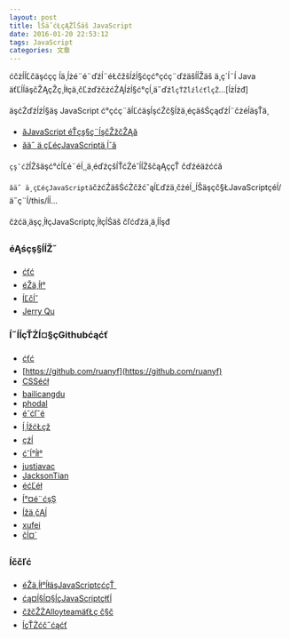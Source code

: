 ```yaml
---
layout: post
title: ĺŚä˝ć­ŁçĄŽĺ­Śäš JavaScript
date: 2016-01-20 22:53:12
tags: JavaScript
categories: 文章
---
```


ćčżĺĺĽčäşćçç ĺä¸­ĺżé¨é¨ďźĺ¨éŁčžšĺźĺ§ćçć°çćç¨ďźäšĺĺŽäš ä¸ç´ĺ¨ĺ Java äťĽĺĺäşčŽĄçŽç¸ĺłçä¸čĽżďźčżćŹĄĺźĺ§ć°çĺ˛ä˝ďź`ĺçŤŻĺźĺćťĺçŽ`...[ĺżĺżđ]

äşćŻďźĺźĺ§äş JavaScript ć°çćç¨ăĺĽćäşĺşćŹč§ĺžä¸éçäšŚçąďźĺ¨čżéĺäşŤä¸

- [ăJavaScript éŤçş§ç¨ĺşčŽžčŽĄă](https://item.jd.com/10951037.html)
- [ăä˝ ä¸çĽéçJavaScriptä¸ĺˇă](https://item.jd.com/11676671.html)

`çş˘ćŹ`ĺŻšäşć°ćĺĽé¨éĺ¸¸ä¸éďźçšĺŤćŻé˘ĺĺŻščąĄççŤ čďźéäżććă

`ăä˝ ä¸çĽéçJavaScriptă`čżćŹäšŚćŻčžćˇąĺĽďźä¸čżéĺ¸¸ĺŠäşçč§ŁJavaScriptçé­ĺ/ä˝ç¨ĺ/this/ĺĺ...


čżćä¸äşç¸ĺłçJavaScriptç¸ĺłçĺ­Śäš čľćďźä¸ä¸ĺĺşđ


### éĄśçş§ĺĺŽ˘

- [ć­ťć](https://xcoder.in/)
- [éŽä¸ĺł°](http://www.ruanyifeng.com/blog/)
- [ĺĽčĺ˘](https://75team.com/)
- [Jerry Qu](https://imququ.com/)

### ĺ˝ĺĺçŤŻĺ¤§çGithubćąćť

- [ć­ťć](https://github.com/XadillaX)
- [https://github.com/ruanyf](https://github.com/ruanyf)
- [CSSé­ćł](https://github.com/cssmagic)
- [bailicangdu](https://github.com/bailicangdu)
- [phodal](https://github.com/phodal)
- [é˘ćľˇé](https://github.com/yanhaijing)
- [ĺ¸ĺžć­Łçž](https://github.com/RubyLouvre)
- [çźĺ](https://github.com/i5ting)
- [ć˘ĺ°ĺł°](https://github.com/youngwind)
- [justjavac](https://github.com/justjavac)
- [JacksonTian](https://github.com/JacksonTian)
- [é­ćĽéł](https://github.com/brianway)
- [ĺ°¤é¨ćşŞ](https://github.com/yyx990803)
- [ĺžä¸čĄĺ](https://github.com/Jinjiang)
- [xufei](https://github.com/xufei)
- [čĺ¤´](https://github.com/xinyu198736)

### ĺččľć

- [éŽä¸ĺł°ĺłäşJavaScriptçćçŤ ](http://www.ruanyifeng.com/blog/javascript/)
- [ćą¤ĺ§ĺ¤§ĺçJavaScriptçłťĺ](http://www.cnblogs.com/TomXu/tag/JavaScript/)
- [čžčŽŻAlloyteamäťŁç č§č](https://github.com/AlloyTeam/CodeGuide)
- [ĺçŤŻćč˝ćąćť](https://github.com/JacksonTian/fks)
